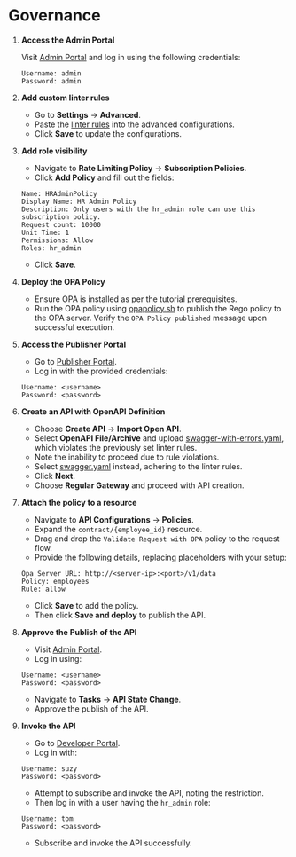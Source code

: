 # Governance

1. **Access the Admin Portal**

    Visit [Admin Portal](https://localhost:9443/admin) and log in using the following credentials:

    ```
    Username: admin
    Password: admin
    ```

2. **Add custom linter rules**
   - Go to **Settings** → **Advanced**.
   - Paste the [linter rules](../resources/scripts/linter-rules/rule.json) into the advanced configurations.
   - Click **Save** to update the configurations.

3. **Add role visibility**
   - Navigate to **Rate Limiting Policy** → **Subscription Policies**.
   - Click **Add Policy** and fill out the fields:
   ```
   Name: HRAdminPolicy
   Display Name: HR Admin Policy
   Description: Only users with the hr_admin role can use this subscription policy.
   Request count: 10000
   Unit Time: 1
   Permissions: Allow
   Roles: hr_admin
   ```
   - Click **Save**.

4. **Deploy the OPA Policy**
   - Ensure OPA is installed as per the tutorial prerequisites.
   - Run the OPA policy using [opapolicy.sh](../resources/scripts/opa/opapolicy.sh) to publish the Rego policy to the OPA server. Verify the `OPA Policy published` message upon successful execution.

5. **Access the Publisher Portal**
   - Go to [Publisher Portal](https://localhost:9443/publisher).
   - Log in with the provided credentials:
   ```
   Username: <username>
   Password: <password>
   ```

6. **Create an API with OpenAPI Definition**
   - Choose **Create API** → **Import Open API**.
   - Select **OpenAPI File/Archive** and upload [swagger-with-errors.yaml](../resources/APIs/employee/swagger-with-errors.yaml), which violates the previously set linter rules.
   - Note the inability to proceed due to rule violations.
   - Select [swagger.yaml](../resources/APIs/employee/swagger.yaml) instead, adhering to the linter rules.
   - Click **Next**.
   - Choose **Regular Gateway** and proceed with API creation.

7. **Attach the policy to a resource**
   - Navigate to **API Configurations** → **Policies**.
   - Expand the `contract/{employee_id}` resource.
   - Drag and drop the `Validate Request with OPA` policy to the request flow.
   - Provide the following details, replacing placeholders with your setup:
   ```
   Opa Server URL: http://<server-ip>:<port>/v1/data
   Policy: employees
   Rule: allow
   ```
   - Click **Save** to add the policy.
   - Then click **Save and deploy** to publish the API.

8. **Approve the Publish of the API**
   - Visit [Admin Portal](https://localhost:9443/admin).
   - Log in using:
   ```
   Username: <username>
   Password: <password>
   ```
   - Navigate to **Tasks** → **API State Change**.
   - Approve the publish of the API.

9. **Invoke the API**
    - Go to [Developer Portal](https://localhost:9443/devportal).
    - Log in with:
    ```
    Username: suzy
    Password: <password>
    ```
    - Attempt to subscribe and invoke the API, noting the restriction.
    - Then log in with a user having the `hr_admin` role:
    ```
    Username: tom
    Password: <password>
    ```
    - Subscribe and invoke the API successfully.
